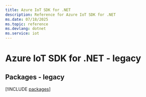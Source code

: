 ```yaml
---
title: Azure IoT SDK for .NET
description: Reference for Azure IoT SDK for .NET
ms.date: 07/18/2025
ms.topic: reference
ms.devlang: dotnet
ms.service: iot
---
```

# Azure IoT SDK for .NET - legacy
## Packages - legacy
[!INCLUDE [packages](iot-index.md)]